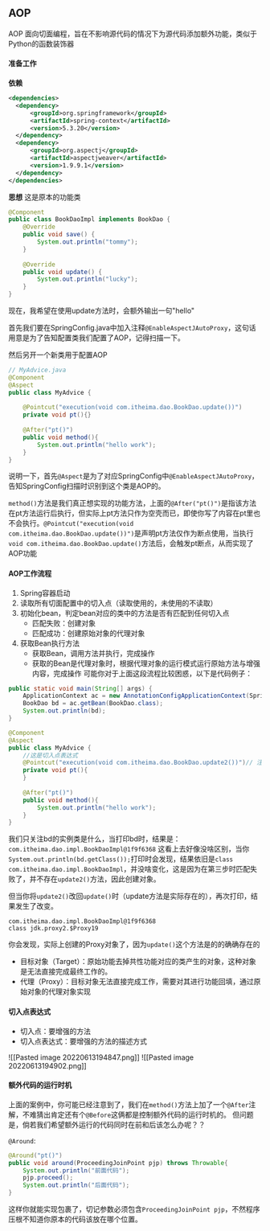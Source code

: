 ## AOP
AOP 面向切面编程，旨在不影响源代码的情况下为源代码添加额外功能，类似于Python的函数装饰器

#### 准备工作
**依赖**
```xml
<dependencies>  
  <dependency>    
	  <groupId>org.springframework</groupId>  
	  <artifactId>spring-context</artifactId>  
      <version>5.3.20</version>  
  </dependency>  
  <dependency>    
	  <groupId>org.aspectj</groupId>  
      <artifactId>aspectjweaver</artifactId>  
      <version>1.9.9.1</version>  
  </dependency>
</dependencies>
```

**思想**
这是原本的功能类
```java
@Component  
public class BookDaoImpl implements BookDao {  
    @Override  
    public void save() {  
        System.out.println("tommy");  
    }  
  
    @Override  
    public void update() {  
        System.out.println("lucky");  
    }  
}
```
现在，我希望在使用update方法时，会额外输出一句"hello"

首先我们要在SpringConfig.java中加入注释`@EnableAspectJAutoProxy`，这句话用意是为了告知配置类我们配置了AOP，记得扫描一下。

然后另开一个新类用于配置AOP

```java
// MyAdvice.java
@Component  
@Aspect  
public class MyAdvice {  
  
    @Pointcut("execution(void com.itheima.dao.BookDao.update())")  
    private void pt(){}  
  
    @After("pt()")  
    public void method(){  
        System.out.println("hello work");  
    }  
}
```

说明一下，首先`@Aspect`是为了对应SpringConfig中`@EnableAspectJAutoProxy`，告知SpringConfig扫描时识别到这个类是AOP的。

`method()`方法是我们真正想实现的功能方法，上面的`@After("pt()")`是指该方法在pt方法运行后执行，但实际上pt方法只作为空壳而已，即使你写了内容在pt里也不会执行。`@Pointcut("execution(void com.itheima.dao.BookDao.update())")`是声明pt方法仅作为断点使用，当执行`void com.itheima.dao.BookDao.update()`方法后，会触发pt断点，从而实现了AOP功能

#### AOP工作流程
1. Spring容器启动
2. 读取所有切面配置中的切入点（读取使用的，未使用的不读取）
3. 初始化bean，判定bean对应的类中的方法是否有匹配到任何切入点
	- 匹配失败：创建对象
	- 匹配成功：创建原始对象的代理对象
4. 获取Bean执行方法
	- 获取Bean，调用方法并执行，完成操作
	- 获取的Bean是代理对象时，根据代理对象的运行模式运行原始方法与增强内容，完成操作
可能你对于上面这段流程比较困惑，以下是代码例子：

```java
public static void main(String[] args) {  
    ApplicationContext ac = new AnnotationConfigApplicationContext(SpringConfig.class);  
    BookDao bd = ac.getBean(BookDao.class);  
    System.out.println(bd);  
}
```
```java
@Component  
@Aspect  
public class MyAdvice {  
	//这是切入点表达式
    @Pointcut("execution(void com.itheima.dao.BookDao.update2())")// 注意是update2，实际没有这个方法  
    private void pt(){  
    }  
  
    @After("pt()")  
    public void method(){  
        System.out.println("hello work");  
    }  
}
```

我们只关注bd的实例类是什么，当打印bd时，结果是：
`com.itheima.dao.impl.BookDaoImpl@1f9f6368`
这看上去好像没啥区别，当你`System.out.println(bd.getClass());`打印时会发现，结果依旧是`class com.itheima.dao.impl.BookDaoImpl`，并没啥变化，这是因为在第三步时匹配失败了，并不存在`update2()`方法，因此创建对象。

但当你将`update2()`改回`update()`时（update方法是实际存在的），再次打印，结果发生了改变。
```
com.itheima.dao.impl.BookDaoImpl@1f9f6368
class jdk.proxy2.$Proxy19
```
你会发现，实际上创建的Proxy对象了，因为`update()`这个方法是的的确确存在的

- 目标对象（Target）：原始功能去掉共性功能对应的类产生的对象，这种对象是无法直接完成最终工作的。
- 代理（Proxy）：目标对象无法直接完成工作，需要对其进行功能回填，通过原始对象的代理对象实现

#### 切入点表达式
- 切入点：要增强的方法
- 切入点表达式：要增强的方法的描述方式

![[Pasted image 20220613194847.png]]
![[Pasted image 20220613194902.png]]

#### 额外代码的运行时机
上面的案例中，你可能已经注意到了，我们在`method()`方法上加了一个`@After`注解，不难猜出肯定还有个`@Before`这俩都是控制额外代码的运行时机的。
但问题是，倘若我们希望额外运行的代码同时在前和后该怎么办呢？？

`@Around`:
```java
@Around("pt()")
public void around(ProceedingJoinPoint pjp) throws Throwable{
	System.out.println("前面代码");
	pjp.proceed();
	System.out.println("后面代码");
}
```

这样你就能实现包裹了，切记参数必须包含`ProceedingJoinPoint pjp`，不然程序压根不知道你原本的代码该放在哪个位置。